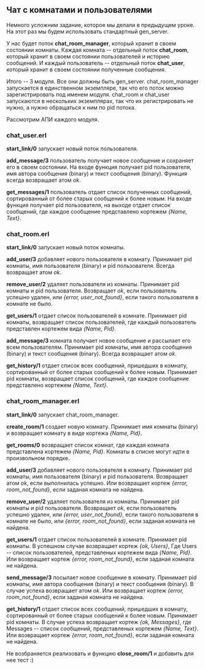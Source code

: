 ## Чат с комнатами и пользователями

Немного усложним задание, которое мы делали в предыдущем уроке.
На этот раз мы будем использовать стандартный gen\_server.

У нас будет поток **chat\_room\_manager**, который хранит в своем
состоянии комнаты.  Каждая комната -- отдельный поток **chat\_room**,
который хранит в своем состоянии пользователей и историю сообщений.
И каждый пользователь -- отдельный поток **chat\_user**, который хранит
в своем состоянии полученные сообщения.

Итого -- 3 модуля. Все они должны быть gen\_server.
chat\_room\_manager запускается в единственном
экземпляре, так что его поток можно зарегистрировать под именем
модуля. chat\_room и chat\_user запускаются в нескольких экземплярах,
так что их регистрировать не нужно, а нужно обращаться к ним по pid
потока.

Рассмотрим АПИ каждого модуля.


### chat_user.erl

**start_link/0** запускает новый поток пользователя.

**add_message/3** пользователь получает новое сообщение и сохраняет
его в своем состоянии.  На входе функция получает pid пользователя,
имя автора сообщения (binary) и текст сообщения (binary).
Функция всегда возвращает атом _ok_.

**get_messages/1** пользователь отдает список полученных сообщений,
сортированный от более старых сообщений к более новым.
На входе функция получает pid пользователя, на выходе отдает список сообщений,
где каждое сообщение представлено кортежем _{Name, Text}_.


### chat_room.erl

**start_link/0** запускает новый поток комнаты.

**add_user/3** добавляет нового пользователя в комнату.
Принимает pid комнаты, имя пользователя (binary) и pid пользователя.
Всегда возвращает атом _ok_.

**remove_user/2** удаляет пользователя из комнаты.
Принимает pid комнаты и pid пользователя. Возвращает _ok_, если пользователь
успешно удален, или _{error, user\_not\_found}_, если такого пользователя
в комнате не было.

**get_users/1** отдает список пользователей в комнате.
Принимает pid комнаты, возвращает список пользователей, где каждый
пользователь представлен кортежем вида _{Name, Pid}_.

**add_message/3** комната получает новое сообщение и рассылает его всем
пользователям. Принимает pid комнаты, имя автора сообщения (binary)
и текст сообщения (binary). Всегда возвращает атом _ok_.

**get_history/1** отдает список всех сообщений, пришедших в комнату,
сортированный от более старых сообщений к более новым.
Принимает pid комнаты, возвращает список сообщений,
где каждое сообщение представлено кортежем _{Name, Text}_.


### chat_room_manager.erl

**start_link/0** запускает chat\_room\_manager.

**create_room/1** создает новую комнату.
Принимает имя комнаты (binary) и возвращает комнату в виде кортежа _{Name, Pid}_.

**get_rooms/0** возвращает список комнат, где каждая комната представлена
кортежем _{Name, Pid}_. Комнаты в списке могут идти в произвольном порядке.

**add_user/3** добавляет нового пользователя в комнату.
Принимает pid комнаты, имя пользователя (binary) и pid пользователя.
Возвращает атом _ok_, если выполнилась успешно.
Или возвращает кортеж _{error, room\_not\_found}_, если заданая комната не найдена.

**remove_user/2** удаляет пользователя из комнаты.
Принимает pid комнаты и pid пользователя. Возвращает _ok_, если пользователь
успешно удален, или _{error, user\_not\_found}_, если такого пользователя
в комнате не было, или _{error, room\_not\_found}_, если заданая комната не найдена.

**get_users/1** отдает список пользователей в комнате.
Принимает pid комнаты. В успешном случае возвращает кортеж _{ok, Users}_,
Где Users -- список пользователей, представленых кортежем вида _{Name, Pid}_.
Или возвращает кортеж _{error, room\_not\_found}_, если заданая комната не найдена.

**send_message/3** посылает новое сообщение в комнату.
Принимает pid комнаты, имя автора сообщения (binary)
и текст сообщения (binary). В случае успеха возвращает атом _ok_.
Или возвращает кортеж _{error, room\_not\_found}_, если заданая комната не найдена.

**get_history/1** отдает список всех сообщений, пришедших в комнату,
сортированный от более старых сообщений к более новым.
Принимает pid комнаты. В случае успеха возвращает кортеж _{ok, Messages}_,
где Messages -- список сообщений, представленых кортежем _{Name, Text}_.
Или возвращает кортеж _{error, room\_not\_found}_, если заданая комната не найдена.

Не возбраняется реализовать и функцию **close_room/1** и добавить для нее тест :)
